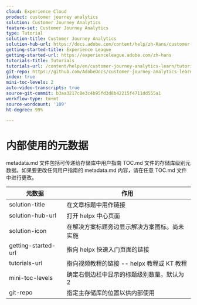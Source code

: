 ```yaml
---
cloud: Experience Cloud
product: customer journey analytics
solution: Customer Journey Analytics
feature-set: Customer Journey Analytics
type: Tutorial
solution-title: Customer Journey Analytics
solution-hub-url: https://docs.adobe.com/content/help/zh-Hans/customer-journey-analytics-learn/tutorials/overview.html
getting-started-title: Experience League
getting-started-url: https://experienceleague.adobe.com/zh-hans
tutorials-title: Tutorials
tutorials-url: /content/help/en/customer-journey-analytics-learn/tutorials/overview.html
git-repo: https://github.com/AdobeDocs/customer-journey-analytics-learn.zh-Hans
index: true
mini-toc-levels: 2
auto-video-transcripts: true
source-git-commit: b3aa3217c8e3c4b95fd3d8b42215f4711dd555a1
workflow-type: tm+mt
source-wordcount: '109'
ht-degree: 99%

---
```



# 内部使用的元数据

metadata.md 文件包括可传递给存储库中用户指南 TOC.md 文件的存储库级别元数据。如果要更改任何用户指南的 metadata.md 内容，请在任意 TOC.md 文件中进行更改。

| 元数据 | 作用 |
|--- |--- |
| solution-title | 在文章标题中用作链接 |
| solution-hub-url | 打开 helpx 中心页面 |
| solution-icon | 在解决方案标题旁边显示解决方案图标。尚未实施 |
| getting-started-url | 指向 helpx 快速入门页面的链接 |
| tutorials-url | 指向视频教程的链接 -- helpx 教程或 KT 教程 |
| mini-toc-levels | 确定右侧边栏中显示的标题级别数量。默认为 2 |
| git-repo | 指定主存储库的位置以供内部使用 |
